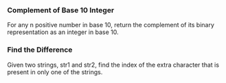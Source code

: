### Complement of Base 10 Integer

For any n positive number in base 10, return the complement of its binary representation as an integer in base 10.

### Find the Difference

Given two strings, str1 and str2, find the index of the extra character that is present in only one of the strings.
